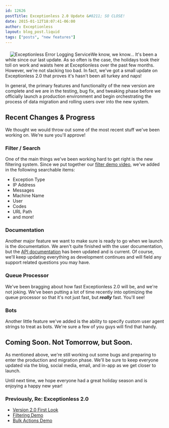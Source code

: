 ```yaml
---
id: 12626
postTitle: Exceptionless 2.0 Update &#8211; SO CLOSE!
date: 2015-01-12T18:07:41-06:00
author: Exceptionless
layout: blog_post.liquid
tags: ["posts", "new features"]
---
```

<img loading="lazy" class="alignright size-medium wp-image-12627" style="margin-left: 15px; margin-top: 7px;" src="/assets/exceptionless-2.0-screenshot-300x171.png" alt="Exceptionless Error Logging Service" width="300" height="171" data-id="12627" srcset="/assets/exceptionless-2.0-screenshot-300x171.png 300w, /assets/exceptionless-2.0-screenshot.png 698w" sizes="(max-width: 300px) 100vw, 300px" />We know, we know&#8230; It's been a while since our last update. As so often is the case, the holidays took their toll on work and waists here at Exceptionless over the past few months. However, we're not slacking too bad. In fact, we've got a small update on Exceptionless 2.0 that proves it's hasn't been all turkey and naps!

In general, the primary features and functionality of the new version are complete and we are in the testing, bug fix, and tweaking phase before we officially launch a production environment and begin orchestrating the process of data migration and rolling users over into the new system.<!--more-->

## Recent Changes & Progress

We thought we would throw out some of the most recent stuff we've been working on. We're sure you'll approve!

### Filter / Search

One of the main things we've been working hard to get right is the new filtering system. Since we put together our [filter demo video](/filter-your-exceptions-video-demo/ "Exceptionless Search Filter Feature"), we've added in the following searchable items:

* Exception Type
* IP Address
* Messages
* Machine Name
* User
* Codes
* URL Path
* and more!

### Documentation

Another major feature we want to make sure is ready to go when we launch is the documentation. We aren't quite finished with the user documentation, but the [API documentation](/upcoming-exceptionless-2-0-simplified-api/ "Exceptionless API Documentation") has been updated and is current. Of course, we'll keep updating everything as development continues and will field any support related questions you may have.

### Queue Processor

We've been bragging about how fast Exceptionless 2.0 will be, and we're not joking. We've been putting a lot of time recently into optimizing the queue processor so that it's not just fast, but _**really**_ fast. You'll see!

### Bots

Another little feature we've added is the ability to specify custom user agent strings to treat as bots. We're sure a few of you guys will find that handy.

## Coming Soon. Not Tomorrow, but Soon.

As mentioned above, we're still working out some bugs and preparing to enter the production and migration phase. We'll be sure to keep everyone updated via the blog, social media, email, and in-app as we get closer to launch.

Until next time, we hope everyone had a great holiday season and is enjoying a happy new year!

### Previously, Re: Exceptionless 2.0

* [Version 2.0 First Look](/exceptionless-2-0-user-interface-first-look/ "Exceptionless 2.0 First Look")
* [Filtering Demo](/filter-your-exceptions-video-demo/ "Exceptionless 2.0 Filtering and Search Demo")
* [Bulk Actions Demo](/bulk-actions-sneak-peak-exceptionless-2-0-video/ "Exceptionless Bulk Actions Demo")
